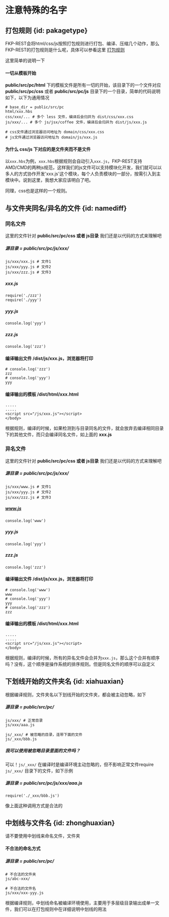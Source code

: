 # 注意特殊的名字   

## 打包规则 {id: pakagetype}   
FKP-REST会将html/css/js按照打包规则进行打包、编译、压缩几个动作，那么FKP-REST的打包规则是什么呢，具体可以参看这里 [打包规则](/demoindex?md=pakage)  

这里简单的说明一下   

#### 一切从模板开始  
**public/src/pc/html** 下的模板文件是所有一切的开始，该目录下的一个文件对应 **public/src/pc/css** 或者 **public/src/pc/js** 目录下的一个目录，简单的代码说明如下，以下为通用情况  

    # base_dir = public/src/pc
    html/xxx.hbs  
    css/xxx/... # 多个 less 文件，编译后会归并为 dist/css/xxx.css
    js/xxx/... # 多个 js/jsx/coffee 文件，编译后会归并为 dist/js/xxx.js

    # css文件通过浏览器访问地址为 domain/css/xxx.css  
    # js文件通过浏览器访问地址为 domain/js/xxx.js


#### 为什么 css/js 下对应的是文件夹而不是文件
以`xxx.hbs`为例，`xxx.hbs`根据规则会自动引入`xxx.js`，FKP-REST支持AMD/CMD的两种js规范，这样我们的js文件可以支持模块化开发，我们就可以以多人的方式协作开发'xxx.js'这个模块，每个人负责模块的一部分，按需引入到主模块中。说到这里，我想大家应该明白了吧。

同理，css也是这样的一个规则。

## 与文件夹同名/异名的文件 {id: namediff}   
### 同名文件
这里的文件针对 **public/src/pc/css 或者 js目录** 我们还是以代码的方式来理解吧  

##### 源目录 = public/src/pc/js/xxx/  

    js/xxx/xxx.js # 文件1
    js/xxx/yyy.js # 文件2
    js/xxx/zzz.js # 文件3

##### xxx.js
    require('./zzz')
    require('./yyy')

##### yyy.js
    console.log('yyy')

##### zzz.js
    console.log('zzz')

#### 编译输出文件 /dist/js/xxx.js，浏览器将打印
    # console.log('zzz')  
    zzz
    # console.log('yyy')
    yyy

#### 编译输出的模板 /dist/html/xxx.html
    .....  
    .....
    <script src="/js/xxx.js"></script>
    </body>

根据规则，编译的时候，如果检测到与目录同名的文件，就会放弃去编译相同目录下的其他文件，而只会编译同名文件，如上面的 **xxx.js**   

### 异名文件  
这里的文件针对 **public/src/pc/css 或者 js目录** 我们还是以代码的方式来理解吧  

##### 源目录 = public/src/pc/js/xxx/  

    js/xxx/www.js # 文件1
    js/xxx/yyy.js # 文件2
    js/xxx/zzz.js # 文件3

##### www.js
    console.log('www')

##### yyy.js
    console.log('yyy')

##### zzz.js
    console.log('zzz')

#### 编译输出文件 /dist/js/xxx.js，浏览器将打印
    # console.log('www')
    www
    # console.log('yyy')
    yyy
    # console.log('zzz')
    zzz

#### 编译输出的模板 /dist/html/xxx.html
    .....  
    .....
    <script src="/js/xxx.js"></script>
    </body>

根据规则，编译的时候，所有的异名文件会合并为`xxx.js`，那么这个合并有顺序吗？没有，这个顺序是操作系统的排序规则。但是同名文件的顺序可以自定义


## 下划线开始的文件夹名 {id: xiahuaxian}  
根据编译规则，文件夹名以下划线开始的文件夹，都会被主动忽略，如下  

##### 源目录 = public/src/pc/  
    js/xxx/ # 正常目录
    js/xxx/aaa.js   

    js/_xxx/ # 被忽略的目录，连带下面的文件
    js/_xxx/bbb.js  

##### 我可以使用被忽略目录里面的文件吗？
可以！`js/_xxx/` 在编译时是编译环境主动忽略的，但不影响正常文件require `js/_xxx/` 目录下的文件，如下示例

##### 源目录 = public/src/pc/js/xxx/aaa.js  
    require('./_xxx/bbb.js')  

像上面这种调用方式是合法的

## 中划线与文件名 {id: zhonghuaxian}   
请不要使用中划线来命名文件，文件夹  

#### 不合法的命名方式  

##### 源目录 = public/src/pc/
    # 不合法的文件夹
    js/abc-xxx/

    # 不合法的文件名  
    js/xxx/xxx-yyy.js

根据编译规则，中划线命名被编译环境使用，主要用于多层级目录输出成单一文件，我们可以在打包规则中在详细说明中划线的用法
